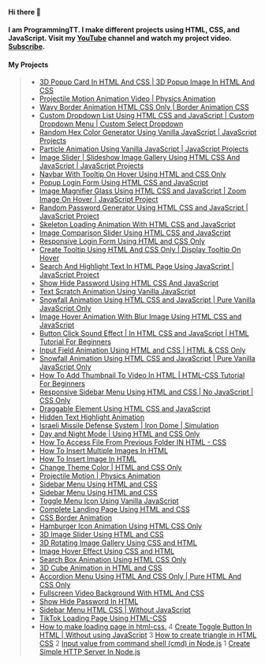 #### Hi there 👋
#### I am ProgrammingTT. I make different projects using HTML, CSS, and JavaScript. Visit my [YouTube](https://www.youtube.com/c/ProgrammingTT) channel and watch my project video. [Subscribe](https://www.youtube.com/channel/UCHpG-mcWsGG2B43IiA_6YXA?sub_confirmation=1).

#### My Projects
> * [3D Popup Card In HTML And CSS | 3D Popup Image In HTML And CSS](https://youtu.be/t6dqrVAS28U)
> * [Projectile Motion Animation Video | Physics Animation](https://youtu.be/vc0RbInzE1o)
> * [Wavy Border Animation HTML CSS Only | Border Animation CSS](https://youtu.be/4hkTvcH0Ofo)
> * [Custom Dropdown List Using HTML CSS and JavaScript | Custom Dropdown Menu | Custom Select Dropdown](https://youtu.be/mUWsbzpHrJU)
> * [Random Hex Color Generator Using Vanilla JavaScript | JavaScript Projects](https://youtu.be/pL6jts-vvww)
> * [Particle Animation Using Vanilla JavaScript | JavaScript Projects](https://youtu.be/T1Gm59M-u0I)
> * [Image Slider | Slideshow Image Gallery Using HTML CSS And JavaScript | JavaScript Projects](https://youtu.be/TDlfFIrF7Vw)
> * [Navbar With Tooltip On Hover Using HTML and CSS Only](https://youtu.be/6hW4YTVi3hc)
> * [Popup Login Form Using HTML CSS and JavaScript](https://youtu.be/E14qsyk0W-g)
> * [Image Magnifier Glass Using HTML CSS and JavaScript | Zoom Image On Hover | JavaScript Project](https://youtu.be/g5WHTWJJk10)
> * [Random Password Generator Using HTML CSS and JavaScript | JavaScript Project](https://youtu.be/qerEMQBsXQQ)
> * [Skeleton Loading Animation With HTML CSS and JavaScript](https://youtu.be/lwbh6TesXMU)
> * [Image Comparison Slider Using HTML CSS and JavaScript](https://youtu.be/PhCG79-XGbs)
> * [Responsive Login Form Using HTML and CSS Only](https://youtu.be/LwEffrZKDj4)
> * [Create Tooltip Using HTML And CSS Only | Display Tooltip On Hover](https://youtu.be/qdiUrCnuCjI)
> * [Search And Highlight Text In HTML Page Using JavaScript | JavaScript Project](https://youtu.be/PkTvok9acNk)
> * [Show Hide Password Using HTML CSS And JavaScript](https://youtu.be/303dRNtctJ4)
> * [Text Scratch Animation Using Vanilla JavaScript](https://youtu.be/s0fkLSCFszU)
> * [Snowfall Animation Using HTML CSS and JavaScript | Pure Vanilla JavaScript Only](https://youtu.be/cW2eNOsdm9M)
> * [Image Hover Animation With Blur Image Using HTML CSS and JavaScript](https://youtu.be/58-9DbI8B0I)
> * [Button Click Sound Effect | In HTML CSS and JavaScript | HTML Tutorial For Beginners](https://youtu.be/0R6rZngcHGg)
> * [Input Field Animation Using HTML and CSS | HTML & CSS Only](https://youtu.be/bIuBZBoXqh4)
> * [Snowfall Animation Using HTML CSS and JavaScript | Pure Vanilla JavaScript Only](https://youtu.be/x93OHquM5Qg)
> * [How To Add Thumbnail To Video In HTML | HTML-CSS Tutorial For Beginners](https://youtu.be/EfXuG_2nCWg)
> * [Responsive Sidebar Menu Using HTML and CSS | No JavaScript | CSS Only](https://youtu.be/JV7MN7-V6DM)
> * [Draggable Element Using HTML CSS and JavaScript](https://youtu.be/TUrpsc04Ufw)
> * [Hidden Text Highlight Animation](https://youtu.be/6E2c8HUhOj4)
> * [Israeli Missile Defense System | Iron Dome | Simulation](https://youtu.be/QL03AZ2nNNo)
> * [Day and Night Mode | Using HTML and CSS Only](https://youtu.be/w6KrTyVcHRc)
> * [How To Access File From Previous Folder IN HTML - CSS](https://youtu.be/MgSym3UOCHY)
> * [How To Insert Multiple Images In HTML](https://youtu.be/lTaJ3GpSgiY)
> * [How To Insert Image In HTML](https://youtu.be/M1BWwkIdOFs)
> * [Change Theme Color | HTML and CSS Only](https://youtu.be/uwrcFnftmdo)
> * [Projectile Motion | Physics Animation](https://youtu.be/sUnn43qrJ4E)
> * [Sidebar Menu Using HTML and CSS](https://youtu.be/4S9r2iXuiOs)
> * [Sidebar Menu Using HTML and CSS](https://youtu.be/M7twqzi8yQc)
> * [Toggle Menu Icon Using Vanilla JavaScript](https://youtu.be/f2e0jfAcTfk)
> * [Complete Landing Page Using HTML and CSS](https://youtu.be/17rhdmZudZY)
> * [CSS Border Animation](https://youtu.be/MZCLkLvo9_4)
> * [Hamburger Icon Animation Using HTML CSS Only](https://youtu.be/lKWmX15B6pU)
> * [3D Image Slider Using HTML and CSS](https://youtu.be/fix7o4P1o9Y)
> * [3D Rotating Image Gallery Using CSS and HTML](https://youtu.be/p52mVZzB9qg)
> * [Image Hover Effect Using CSS and HTML](https://youtu.be/ZHw7ShdpmpM)
> * [Search Box Animation Using HTML CSS Only](https://youtu.be/moY_Ok7VdDU)
> * [3D Cube Animation in HTML and CSS](https://youtu.be/7eauQZ60qfM)
> * [Accordion Menu Using HTML And CSS Only | Pure HTML And CSS Only](https://youtu.be/g3VgopZ-Jy0)
> * [Fullscreen Video Background With HTML And CSS](https://youtu.be/KPp0AYOZFJk)
> * [Show Hide Password In HTML](https://youtu.be/09zP0meJkZY)
> * [Sidebar Menu HTML CSS | Without JavaScript](https://youtu.be/IdMREOLsY4U)
> * [TikTok Loading Page Using HTML-CSS](https://youtu.be/F3plhmwQ1Y4)
> * [How to make loading page in html-css.](https://youtu.be/z74ZVSO4GJg)
> 4 [Create Toggle Button In HTML | Without using JavaScript](https://youtu.be/MM2GzEyRB20)
> 3 [How to create triangle in HTML CSS](https://youtu.be/Yge0DPPGdgM)
> 2 [Input value from command shell (cmd) in Node.js](https://youtu.be/9va-092F7sA)
> 1 [Create Simple HTTP Server In Node.js](https://youtu.be/IrpBXvJS6iM)
<!--
**ProgrammingTT/ProgrammingTT** is a ✨ _special_ ✨ repository because its `README.md` (this file) appears on your GitHub profile.

Here are some ideas to get you started:

- 🔭 I’m currently working on ...
- 🌱 I’m currently learning ...
- 👯 I’m looking to collaborate on ...
- 🤔 I’m looking for help with ...
- 💬 Ask me about ...
- 📫 How to reach me: ...
- 😄 Pronouns: ...
- ⚡ Fun fact: ...
-->
